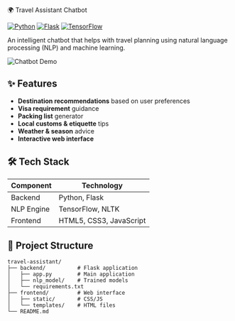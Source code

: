 🌍 Travel Assistant Chatbot

[![Python](https://img.shields.io/badge/Python-3.11+-blue.svg)](https://www.python.org/)
[![Flask](https://img.shields.io/badge/Flask-2.2.5-green.svg)](https://flask.palletsprojects.com/)
[![TensorFlow](https://img.shields.io/badge/TensorFlow-2.15.1-orange.svg)](https://www.tensorflow.org/)

An intelligent chatbot that helps with travel planning using natural language processing (NLP) and machine learning.

![Chatbot Demo](demo.gif) 

## ✨ Features

- **Destination recommendations** based on user preferences
- **Visa requirement** guidance
- **Packing list** generator
- **Local customs & etiquette** tips
- **Weather & season** advice
- **Interactive web interface**

## 🛠️ Tech Stack

| Component       | Technology |
|-----------------|------------|
| Backend         | Python, Flask |
| NLP Engine      | TensorFlow, NLTK |
| Frontend        | HTML5, CSS3, JavaScript |


## 📂 Project Structure
```
travel-assistant/
├── backend/          # Flask application
│   ├── app.py        # Main application
│   ├── nlp_model/    # Trained models
│   └── requirements.txt
├── frontend/         # Web interface
│   ├── static/       # CSS/JS
│   └── templates/    # HTML files
└── README.md
```

